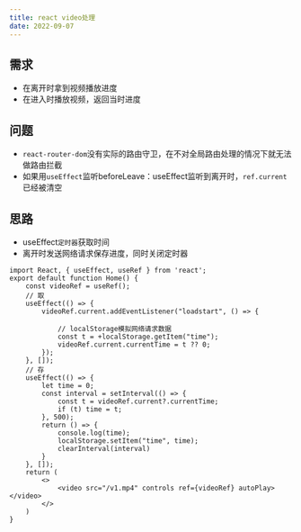 ```yaml
---
title: react video处理
date: 2022-09-07
---
```

## 需求
* 在离开时拿到视频播放进度
* 在进入时播放视频，返回当时进度
## 问题
* `react-router-dom`没有实际的路由守卫，在不对全局路由处理的情况下就无法做路由拦截
* 如果用`useEffect`监听beforeLeave：useEffect监听到离开时，`ref.current`已经被清空
## 思路
* useEffect`定时器`获取时间
* 离开时发送网络请求保存进度，同时关闭定时器
```JSX
import React, { useEffect, useRef } from 'react';
export default function Home() {
    const videoRef = useRef();
    // 取
    useEffect(() => {
        videoRef.current.addEventListener("loadstart", () => {

            // localStorage模拟网络请求数据
            const t = +localStorage.getItem("time");
            videoRef.current.currentTime = t ?? 0;
        });
    }, []);
    // 存
    useEffect(() => {
        let time = 0;
        const interval = setInterval(() => {
            const t = videoRef.current?.currentTime;
            if (t) time = t;
        }, 500);
        return () => {
            console.log(time);
            localStorage.setItem("time", time);
            clearInterval(interval)
        }
    }, []);
    return (
        <>
            <video src="/v1.mp4" controls ref={videoRef} autoPlay></video>
        </>
    )
}
```